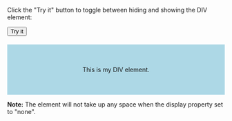 <html>
<head>
<meta name="viewport" content="width=device-width, initial-scale=1">
<style>
#myDIV {
  width: 100%;
  padding: 50px 0;
  text-align: center;
  background-color: lightblue;
  margin-top: 20px;
}
</style>
</head>
<body>

<p>Click the "Try it" button to toggle between hiding and showing the DIV element:</p>

<button onclick="myFunction()">Try it</button>

<div id="myDIV">
This is my DIV element.
</div>

<p><b>Note:</b> The element will not take up any space when the display property set to "none".</p>

<script>
function myFunction() {
  var x = document.getElementById("myDIV");
  if (x.style.display === "none") {
    x.style.display = "block";
  } else {
    x.style.display = "none";
  }
}
</script>

</body>
</html>

